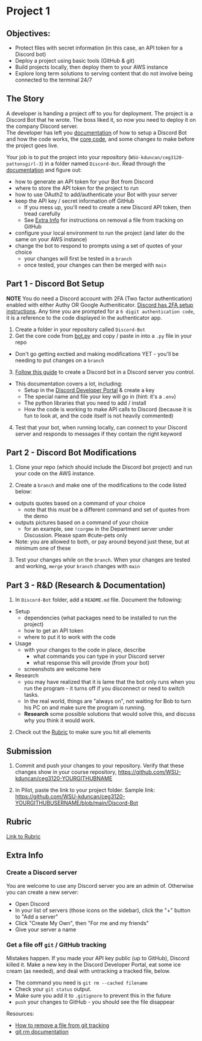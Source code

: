 # Project 1

## Objectives:

- Protect files with secret information (in this case, an API token for a Discord bot)
- Deploy a project using basic tools (GitHub & git)
- Build projects locally, then deploy them to your AWS instance
- Explore long term solutions to serving content that do not involve being connected to the terminal 24/7

## The Story

A developer is handing a project off to you for deployment.  The project is a Discord Bot that he wrote.  The boss liked it, so now you need to deploy it on the company Discord server.  
The developer has left you [documentation](https://realpython.com/how-to-make-a-discord-bot-python/) of how to setup a Discord Bot and how the code works, the [core code](bot.py), and some changes to make before the project goes live.

Your job is to put the project into your repository (`WSU-kduncan/ceg3120-pattonsgirl-3`) in a folder named `Discord-Bot`. Read through the [documentation](https://realpython.com/how-to-make-a-discord-bot-python/) and figure out:

- how to generate an API token for your Bot from Discord
- where to store the API token for the project to run
- how to use OAuth2 to add/authenticate your Bot with your server
- keep the API key / secret information off GitHub
  - If you mess up, you'll need to create a new Discord API token, then tread carefully
  - See [Extra Info](#Extra-Info) for instructions on removal a file from tracking on GitHub
- configure your local environment to run the project (and later do the same on your AWS instance)
- change the bot to respond to prompts using a set of quotes of your choice
  - your changes will first be tested in a `branch`
  - once tested, your changes can then be merged with `main`

## Part 1 - Discord Bot Setup

**NOTE** You do need a Discord account with 2FA (Two factor authentication) enabled with either Authy OR Google Autheniticator. [Discord has 2FA setup instructions](https://support.discord.com/hc/en-us/articles/219576828-Setting-up-Two-Factor-Authentication).  Any time you are prompted for a `6 digit authentication code`, it is a reference to the code displayed in the authenticator app.

1. Create a folder in your repository called `Discord-Bot`
2. Get the core code from [bot.py](bot.py) and copy / paste in into a `.py` file in your repo
  - Don't go getting exctied and making modifications YET - you'll be needing to put changes on a `branch`

3. [Follow this guide](https://realpython.com/how-to-make-a-discord-bot-python/) to create a Discord bot in a Discord server you control.
  - This documentation covers a lot, including:
    - Setup in the [Discord Developer Portal](https://discord.com/developers/applications) & create a key
    - The special name and file your key will go in (hint: it's a `.env`)
    - The python libraries that you need to add / install
    - How the code is working to make API calls to Discord (because it is fun to look at, and the code itself is not heavily commented)
4. Test that your bot, when running locally, can connect to your Discord server and responds to messages if they contain the right keyword

## Part 2 - Discord Bot Modifications

1. Clone your repo (which should include the Discord bot project) and run your code on the AWS instance.

2. Create a `branch` and make one of the modifications to the code listed below:

  - outputs quotes based on a command of your choice
    - note that this _must_ be a different command and set of quotes from the demo
  - outputs pictures based on a command of your choice
    - for an example, see `!corgme` in the Department server under Discussion. Please spam #cute-pets only
  - Note: you are allowed to both, or pay around beyond just these, but at minimum one of these

3. Test your changes while on the `branch`. When your changes are tested and working, `merge` your `branch` changes with `main`

## Part 3 - R&D (Research & Documentation)

1. In `Discord-Bot` folder, add a `README.md` file. Document the following:
  - Setup
    - dependencies (what packages need to be installed to run the project)
    - how to get an API token
    - where to put it to work with the code
  - Usage
    - with your changes to the code in place, describe
      - what commands you can type in your Discord server
      - what response this will provide (from your bot)
    - screenshots are welcome here
  - Research
    - you may have realized that it is lame that the bot only runs when you run the program - it turns off if you disconnect or need to switch tasks.
    - In the real world, things are "always on", not waiting for Bob to turn his PC on and make sure the program is running.
    - **Research** some possible solutions that would solve this, and discuss why you think it would work.
2. Check out the [Rubric](Rubric.md) to make sure you hit all elements

## Submission

1. Commit and push your changes to your repository. Verify that these changes show in your course repository, https://github.com/WSU-kduncan/ceg3120-YOURGITHUBNAME

2. In Pilot, paste the link to your project folder. Sample link: https://github.com/WSU-kduncan/ceg3120-YOURGITHUBUSERNAME/blob/main/Discord-Bot

## Rubric

[Link to Rubric](Rubric.md)

## Extra Info

### Create a Discord server

You are welcome to use any Discord server you are an admin of. Otherwise you can create a new server:

- Open Discord
- In your list of servers (those icons on the sidebar), click the "+" button to "Add a server"
- Click "Create My Own", then "For me and my friends"
- Give your server a name

### Get a file off `git` / GitHub tracking

Mistakes happen. If you made your API key public (up to GitHub), Discord killed it. Make a new key in the Discord Developer Portal, eat some ice cream (as needed), and deal with untracking a tracked file, below.

- The command you need is `git rm --cached filename`
- Check your `git status` output.
- Make sure you add it to `.gitignore` to prevent this in the future
- `push` your changes to GitHub - you should see the file disappear

Resources:

- [How to remove a file from git tracking](https://www.codegrepper.com/code-examples/shell/how+to+remove+a+file+from+git+tracking)
- [git rm documentation](https://git-scm.com/docs/git-rm)

